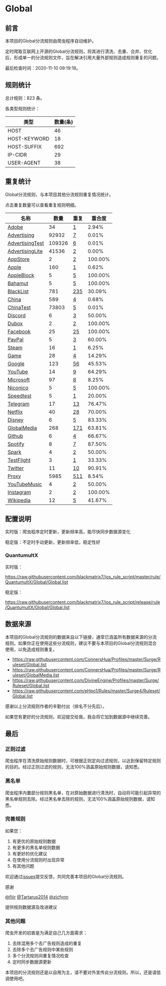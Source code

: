 # Global

## 前言

本项目的Global分流规则由爬虫程序自动维护。

定时爬取互联网上开源的Global分流规则，将其进行清洗、去重、合并、优化后，形成单一的分流规则文件，旨在解决引用大量外部规则造成规则重复的问题。



最后检查时间：2020-11-10 09:19:18。

## 规则统计

总计规则：823 条。

各类型规则统计：

| 类型 | 数量(条) |
| ---- | ---- |
| HOST | 46 |
| HOST-KEYWORD | 18 |
| HOST-SUFFIX | 692 |
| IP-CIDR | 29 |
| USER-AGENT | 38 |
## 重复统计

Global分流规则，与本项目其他分流规则重复情况统计。

点击重复数量可以查看重复规则明细。

| 名称 | 数量 | 重复 | 重合度 |
| ---- | ---- | ---- | ------ |
|  [Adobe](https://github.com/blackmatrix7/ios_rule_script/tree/master/rule/QuantumultX/Adobe)    | 34   | [1](https://github.com/blackmatrix7/ios_rule_script/tree/master/rule/QuantumultX/Global/Repeat/Adobe.list)   |   2.94%  |
|  [Advertising](https://github.com/blackmatrix7/ios_rule_script/tree/master/rule/QuantumultX/Advertising)    | 92932   | [7](https://github.com/blackmatrix7/ios_rule_script/tree/master/rule/QuantumultX/Global/Repeat/Advertising.list)   |   0.01%  |
|  [AdvertisingTest](https://github.com/blackmatrix7/ios_rule_script/tree/master/rule/QuantumultX/AdvertisingTest)    | 109326   | [6](https://github.com/blackmatrix7/ios_rule_script/tree/master/rule/QuantumultX/Global/Repeat/AdvertisingTest.list)   |   0.01%  |
|  [AdvertisingLite](https://github.com/blackmatrix7/ios_rule_script/tree/master/rule/QuantumultX/AdvertisingLite)    | 41536   | [2](https://github.com/blackmatrix7/ios_rule_script/tree/master/rule/QuantumultX/Global/Repeat/AdvertisingLite.list)   |   0.00%  |
|  [AppStore](https://github.com/blackmatrix7/ios_rule_script/tree/master/rule/QuantumultX/AppStore)    | 2   | [2](https://github.com/blackmatrix7/ios_rule_script/tree/master/rule/QuantumultX/Global/Repeat/AppStore.list)   |   100.00%  |
|  [Apple](https://github.com/blackmatrix7/ios_rule_script/tree/master/rule/QuantumultX/Apple)    | 160   | [1](https://github.com/blackmatrix7/ios_rule_script/tree/master/rule/QuantumultX/Global/Repeat/Apple.list)   |   0.62%  |
|  [AppleBlock](https://github.com/blackmatrix7/ios_rule_script/tree/master/rule/QuantumultX/AppleBlock)    | 5   | [5](https://github.com/blackmatrix7/ios_rule_script/tree/master/rule/QuantumultX/Global/Repeat/AppleBlock.list)   |   100.00%  |
|  [Bahamut](https://github.com/blackmatrix7/ios_rule_script/tree/master/rule/QuantumultX/Bahamut)    | 5   | [5](https://github.com/blackmatrix7/ios_rule_script/tree/master/rule/QuantumultX/Global/Repeat/Bahamut.list)   |   100.00%  |
|  [BlackList](https://github.com/blackmatrix7/ios_rule_script/tree/master/rule/QuantumultX/BlackList)    | 781   | [235](https://github.com/blackmatrix7/ios_rule_script/tree/master/rule/QuantumultX/Global/Repeat/BlackList.list)   |   30.09%  |
|  [China](https://github.com/blackmatrix7/ios_rule_script/tree/master/rule/QuantumultX/China)    | 589   | [4](https://github.com/blackmatrix7/ios_rule_script/tree/master/rule/QuantumultX/Global/Repeat/China.list)   |   0.68%  |
|  [ChinaTest](https://github.com/blackmatrix7/ios_rule_script/tree/master/rule/QuantumultX/ChinaTest)    | 73803   | [5](https://github.com/blackmatrix7/ios_rule_script/tree/master/rule/QuantumultX/Global/Repeat/ChinaTest.list)   |   0.01%  |
|  [Discord](https://github.com/blackmatrix7/ios_rule_script/tree/master/rule/QuantumultX/Discord)    | 6   | [3](https://github.com/blackmatrix7/ios_rule_script/tree/master/rule/QuantumultX/Global/Repeat/Discord.list)   |   50.00%  |
|  [Dubox](https://github.com/blackmatrix7/ios_rule_script/tree/master/rule/QuantumultX/Dubox)    | 2   | [2](https://github.com/blackmatrix7/ios_rule_script/tree/master/rule/QuantumultX/Global/Repeat/Dubox.list)   |   100.00%  |
|  [Facebook](https://github.com/blackmatrix7/ios_rule_script/tree/master/rule/QuantumultX/Facebook)    | 25   | [25](https://github.com/blackmatrix7/ios_rule_script/tree/master/rule/QuantumultX/Global/Repeat/Facebook.list)   |   100.00%  |
|  [PayPal](https://github.com/blackmatrix7/ios_rule_script/tree/master/rule/QuantumultX/PayPal)    | 5   | [3](https://github.com/blackmatrix7/ios_rule_script/tree/master/rule/QuantumultX/Global/Repeat/PayPal.list)   |   60.00%  |
|  [Steam](https://github.com/blackmatrix7/ios_rule_script/tree/master/rule/QuantumultX/Steam)    | 16   | [1](https://github.com/blackmatrix7/ios_rule_script/tree/master/rule/QuantumultX/Global/Repeat/Steam.list)   |   6.25%  |
|  [Game](https://github.com/blackmatrix7/ios_rule_script/tree/master/rule/QuantumultX/Game)    | 28   | [4](https://github.com/blackmatrix7/ios_rule_script/tree/master/rule/QuantumultX/Global/Repeat/Game.list)   |   14.29%  |
|  [Google](https://github.com/blackmatrix7/ios_rule_script/tree/master/rule/QuantumultX/Google)    | 123   | [56](https://github.com/blackmatrix7/ios_rule_script/tree/master/rule/QuantumultX/Global/Repeat/Google.list)   |   45.53%  |
|  [YouTube](https://github.com/blackmatrix7/ios_rule_script/tree/master/rule/QuantumultX/YouTube)    | 14   | [9](https://github.com/blackmatrix7/ios_rule_script/tree/master/rule/QuantumultX/Global/Repeat/YouTube.list)   |   64.29%  |
|  [Microsoft](https://github.com/blackmatrix7/ios_rule_script/tree/master/rule/QuantumultX/Microsoft)    | 97   | [8](https://github.com/blackmatrix7/ios_rule_script/tree/master/rule/QuantumultX/Global/Repeat/Microsoft.list)   |   8.25%  |
|  [Niconico](https://github.com/blackmatrix7/ios_rule_script/tree/master/rule/QuantumultX/Niconico)    | 5   | [5](https://github.com/blackmatrix7/ios_rule_script/tree/master/rule/QuantumultX/Global/Repeat/Niconico.list)   |   100.00%  |
|  [Speedtest](https://github.com/blackmatrix7/ios_rule_script/tree/master/rule/QuantumultX/Speedtest)    | 5   | [1](https://github.com/blackmatrix7/ios_rule_script/tree/master/rule/QuantumultX/Global/Repeat/Speedtest.list)   |   20.00%  |
|  [Telegram](https://github.com/blackmatrix7/ios_rule_script/tree/master/rule/QuantumultX/Telegram)    | 17   | [13](https://github.com/blackmatrix7/ios_rule_script/tree/master/rule/QuantumultX/Global/Repeat/Telegram.list)   |   76.47%  |
|  [Netflix](https://github.com/blackmatrix7/ios_rule_script/tree/master/rule/QuantumultX/Netflix)    | 40   | [28](https://github.com/blackmatrix7/ios_rule_script/tree/master/rule/QuantumultX/Global/Repeat/Netflix.list)   |   70.00%  |
|  [Disney](https://github.com/blackmatrix7/ios_rule_script/tree/master/rule/QuantumultX/Disney)    | 6   | [5](https://github.com/blackmatrix7/ios_rule_script/tree/master/rule/QuantumultX/Global/Repeat/Disney.list)   |   83.33%  |
|  [GlobalMedia](https://github.com/blackmatrix7/ios_rule_script/tree/master/rule/QuantumultX/GlobalMedia)    | 268   | [171](https://github.com/blackmatrix7/ios_rule_script/tree/master/rule/QuantumultX/Global/Repeat/GlobalMedia.list)   |   63.81%  |
|  [Github](https://github.com/blackmatrix7/ios_rule_script/tree/master/rule/QuantumultX/Github)    | 6   | [4](https://github.com/blackmatrix7/ios_rule_script/tree/master/rule/QuantumultX/Global/Repeat/Github.list)   |   66.67%  |
|  [Spotify](https://github.com/blackmatrix7/ios_rule_script/tree/master/rule/QuantumultX/Spotify)    | 8   | [7](https://github.com/blackmatrix7/ios_rule_script/tree/master/rule/QuantumultX/Global/Repeat/Spotify.list)   |   87.50%  |
|  [Spark](https://github.com/blackmatrix7/ios_rule_script/tree/master/rule/QuantumultX/Spark)    | 4   | [2](https://github.com/blackmatrix7/ios_rule_script/tree/master/rule/QuantumultX/Global/Repeat/Spark.list)   |   50.00%  |
|  [TestFlight](https://github.com/blackmatrix7/ios_rule_script/tree/master/rule/QuantumultX/TestFlight)    | 3   | [1](https://github.com/blackmatrix7/ios_rule_script/tree/master/rule/QuantumultX/Global/Repeat/TestFlight.list)   |   33.33%  |
|  [Twitter](https://github.com/blackmatrix7/ios_rule_script/tree/master/rule/QuantumultX/Twitter)    | 11   | [10](https://github.com/blackmatrix7/ios_rule_script/tree/master/rule/QuantumultX/Global/Repeat/Twitter.list)   |   90.91%  |
|  [Proxy](https://github.com/blackmatrix7/ios_rule_script/tree/master/rule/QuantumultX/Proxy)    | 5985   | [511](https://github.com/blackmatrix7/ios_rule_script/tree/master/rule/QuantumultX/Global/Repeat/Proxy.list)   |   8.54%  |
|  [YouTubeMusic](https://github.com/blackmatrix7/ios_rule_script/tree/master/rule/QuantumultX/YouTubeMusic)    | 4   | [2](https://github.com/blackmatrix7/ios_rule_script/tree/master/rule/QuantumultX/Global/Repeat/YouTubeMusic.list)   |   50.00%  |
|  [Instagram](https://github.com/blackmatrix7/ios_rule_script/tree/master/rule/QuantumultX/Instagram)    | 2   | [2](https://github.com/blackmatrix7/ios_rule_script/tree/master/rule/QuantumultX/Global/Repeat/Instagram.list)   |   100.00%  |
|  [Wikipedia](https://github.com/blackmatrix7/ios_rule_script/tree/master/rule/QuantumultX/Wikipedia)    | 12   | [5](https://github.com/blackmatrix7/ios_rule_script/tree/master/rule/QuantumultX/Global/Repeat/Wikipedia.list)   |   41.67%  |
## 配置说明

实时版：爬虫程序定时更新，更新频率高，能尽快同步数据源变化

稳定版：不定时手动更新，更新频率低，稳定性好

### QuantumultX 
实时版：

https://raw.githubusercontent.com/blackmatrix7/ios_rule_script/master/rule/QuantumultX/Global/Global.list

稳定版：

https://raw.githubusercontent.com/blackmatrix7/ios_rule_script/release/rule/QuantumultX/Global/Global.list

## 数据来源

本项目的Global分流规则的数据来自以下链接，通常已涵盖所有数据来源的分流规则。如果你正在使用这些分流规则，建议不要与本项目的Global分流规则混合使用，以免造成规则重复。

- https://raw.githubusercontent.com/ConnersHua/Profiles/master/Surge/Ruleset/Global.list
- https://raw.githubusercontent.com/ConnersHua/Profiles/master/Surge/Ruleset/GlobalMedia.list
- https://raw.githubusercontent.com/DivineEngine/Profiles/master/Surge/Ruleset/Global.list
- https://raw.githubusercontent.com/eHpo1/Rules/master/Surge4/Ruleset/Global.list


感谢以上分流规则作者的辛勤付出（排名不分先后）。

如果您有更好的分流规则，欢迎提交给我，我会将它加到数据源中继续完善。

## 最后

### 正则过滤

爬虫程序在清洗原始规则数据时，可根据正则定向过滤规则，以达到保留特定规则的目的。经过正则过滤的规则，无法100%涵盖原始规则数据，请知悉。

### 黑名单

爬虫程序内置部分规则黑名单，在对原始数据进行清洗时，自动将可能引起异常的黑名单规则去除。经过黑名单去除的规则，无法100%涵盖原始规则数据，请知悉。

### 完善规则

如果您：

1. 有更优的原始规则数据
2. 有更多的黑名单规则数据
3. 有更好的优化建议
4. 在使用分流规则时出现异常
5. 有其他问题

欢迎通过[issues](https://github.com/blackmatrix7/ios_rule_script/issues/new)提交反馈，共同完善本项目的Global分流规则。

感谢

[@fiiir](https://github.com/fiiir) [@Tartarus2014](https://github.com/Tartarus2014) [@zjcfynn](https://github.com/zjcfynn) 

提供规则数据源及改进建议

### 其他问题

爬虫开发的初衷是为满足自己几方面需求：

1. 去除混用多个去广告规则造成的重复
2. 去除多个去广告规则中某些规则
3. 多个分流规则间重复情况检查
4. 定时同步数据源更新

本项目的分流规则还是以自用为主，请不要对外宣传此分流规则。所以，还是请低调使用吧。